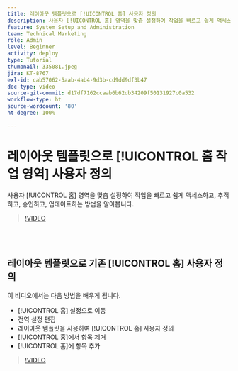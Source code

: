 ```yaml
---
title: 레이아웃 템플릿으로 [!UICONTROL 홈] 사용자 정의
description: 사용자 [!UICONTROL 홈] 영역을 맞춤 설정하여 작업을 빠르고 쉽게 액세스하고, 추적하고, 승인하고, 업데이트하는 방법을 알아봅니다.
feature: System Setup and Administration
team: Technical Marketing
role: Admin
level: Beginner
activity: deploy
type: Tutorial
thumbnail: 335081.jpeg
jira: KT-8767
exl-id: cab57062-5aab-4ab4-9d3b-cd9dd9df3b47
doc-type: video
source-git-commit: d17df7162ccaab6b62db34209f50131927c0a532
workflow-type: ht
source-wordcount: '80'
ht-degree: 100%

---
```


# 레이아웃 템플릿으로 [!UICONTROL 홈 작업 영역] 사용자 정의

사용자 [!UICONTROL 홈] 영역을 맞춤 설정하여 작업을 빠르고 쉽게 액세스하고, 추적하고, 승인하고, 업데이트하는 방법을 알아봅니다.

>[!VIDEO](https://video.tv.adobe.com/v/3432785/?quality=12&learn=on&enablevpops&captions=kor)

<br>
</br>

## 레이아웃 템플릿으로 기존 [!UICONTROL 홈] 사용자 정의

이 비디오에서는 다음 방법을 배우게 됩니다.

* [!UICONTROL 홈] 설정으로 이동
* 전역 설정 편집
* 레이아웃 템플릿을 사용하여 [!UICONTROL 홈] 사용자 정의
* [!UICONTROL 홈]에서 항목 제거
* [!UICONTROL 홈]에 항목 추가

>[!VIDEO](https://video.tv.adobe.com/v/3432318/?quality=12&learn=on&enablevpops&captions=kor)
